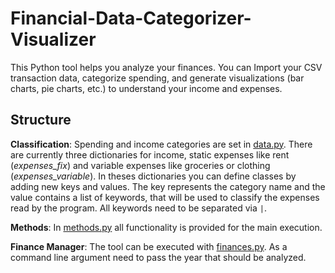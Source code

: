# Financial-Data-Categorizer-Visualizer

This Python tool helps you analyze your finances. You can Import your CSV transaction data, categorize spending, and generate visualizations (bar charts, pie charts, etc.) to understand your income and expenses.

## Structure

**Classification**: Spending and income categories are set in [data.py](./src/data.py). There are currently three dictionaries for income, static expenses like rent (_expenses_fix_) and variable expenses like groceries or clothing (_expenses_variable_). In theses dictionaries you can define classes by adding new keys and values. The key represents the category name and the value contains a list of keywords, that will be used to classify the expenses read by the program. All keywords need to be separated via `|`.

**Methods**: In [methods.py](./src/methods.py) all functionality is provided for the main execution.

**Finance Manager**: The tool can be executed with [finances.py](./src/finances.py). As a command line argument need to pass the year that should be analyzed.

